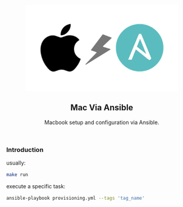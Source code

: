 <p align="center"><img src="_img/mac_via_ansible.png" width="80%" /></p>
<h2 align="center">Mac Via Ansible</h2>
<p align="center">Macbook setup and configuration via Ansible.</p>
<br>

### Introduction

usually:

```bash
make run
```

execute a specific task:

```bash
ansible-playbook provisioning.yml --tags 'tag_name'
```
